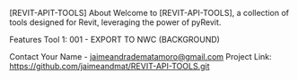 [REVIT-APIT-TOOLS]
About
Welcome to [REVIT-API-TOOLS], a collection of tools designed for Revit, leveraging the power of pyRevit. 

Features
Tool 1: 001 - EXPORT TO NWC (BACKGROUND)

Contact
Your Name - jaimeandradematamoro@gmail.com
Project Link: https://github.com/jaimeandmat/REVIT-API-TOOLS.git
